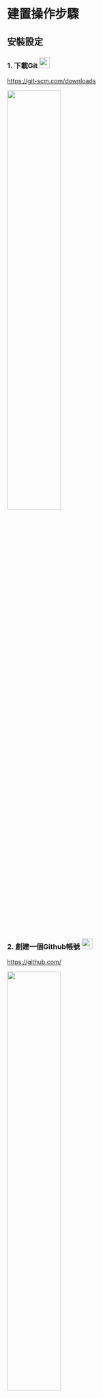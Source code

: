 # 建置操作步驟

## 安裝設定
### 1. 下載Git <img src="https://git-scm.com/images/logos/downloads/Git-Icon-1788C.png" width="25px" height="25px">  
https://git-scm.com/downloads  

<img src="https://user-images.githubusercontent.com/73519160/234651184-73739df1-aa2d-49bd-b4db-9a67d7a11437.png" width="50%" height="50%">  

### 2. 創建一個Github帳號 <img src="https://upload.wikimedia.org/wikipedia/commons/thumb/9/91/Octicons-mark-github.svg/2048px-Octicons-mark-github.svg.png" width="25px" height="25px">  
https://github.com/  

<img src="https://user-images.githubusercontent.com/73519160/234621680-8999deee-93b8-4497-b84a-3fba536209e9.png" width="50%" height="50%">  

### 3. 下載Github Desktop <img src="https://upload.wikimedia.org/wikipedia/commons/thumb/a/ae/Github-desktop-logo-symbol.svg/2048px-Github-desktop-logo-symbol.svg.png" width="30px" height="30px"> 
https://desktop.github.com/  

<img src="https://user-images.githubusercontent.com/73519160/234650501-87fb94fa-c05b-4167-87d4-e85c756682d8.png" width="50%" height="50%">  
✔安裝完後點擊sign in
<img src="https://user-images.githubusercontent.com/73519160/234833977-5e9470a9-c9e2-40d1-bb52-32cb0b312b6d.png" width="50%" height="50%"> 
✔登入後會帶出Github帳號，選擇Email後按Finish
<img src="https://user-images.githubusercontent.com/73519160/234835476-dbcb8175-95ba-4b91-bdf8-abb649be3f4d.png" width="50%" height="50%"> 

---

## Github 頁面
### 1. Github Repository：存放 project 的地方
#### 建立repository(repo) 儲存庫  

✔點選+號，按New repository  
<img src="https://user-images.githubusercontent.com/73519160/234649492-372e9067-4ae2-4f51-872f-2e4060f054fd.png" width="50%" height="50%"> 

✔設定repository  
<img src="https://user-images.githubusercontent.com/73519160/234906070-8906f2c7-2d22-4472-9f58-280e5555950e.png" width="50%" height="50%"> 

#### 欄位說明：
```
Repository name：儲存庫名稱(不得重複)
Description：專案的描述
設定權限：
1. Public(公開)：任何人都能看到
2. Private(私有)：只有你邀請的人可以看到
Add a README file：建議勾選，別人造訪你的儲存庫會看到的簡述，使用Markdown語法編輯
Add .gitignore(可忽略)：新增.gitignore文件，告訴Git在控管時要忽略那些檔案
Choose a license(可忽略)：程式碼授權條款
```

---

### 設定個人資料
#### <img src="https://git-scm.com/images/logos/downloads/Git-Icon-1788C.png" width="25px" height="25px"> 使用Git指令 
    git config --global user.name "xxxxx"  
###
    git config --global user.email xxxxxxx@example.com  
    
#### <img src="https://upload.wikimedia.org/wikipedia/commons/thumb/a/ae/Github-desktop-logo-symbol.svg/2048px-Github-desktop-logo-symbol.svg.png" width="30px" height="30px"> 使用Github Desktop(若安裝時有登入則不需設定)  
✔點選File的Options  
<img src="https://user-images.githubusercontent.com/73519160/234926594-b8d034ea-5305-4575-8d3d-7a5cd72fd690.png" width="50%" height="50%">  
✔點選Sign in  
<img src="https://user-images.githubusercontent.com/73519160/234926325-14b0136d-69f3-41be-ba20-5ef115b795f9.png" width="50%" height="50%"> 

### 查看個人資料
#### <img src="https://git-scm.com/images/logos/downloads/Git-Icon-1788C.png" width="25px" height="25px"> 使用Git指令  

    git config user.name  
###
    git config user.email
    

<img src="https://user-images.githubusercontent.com/73519160/234643974-e82701e3-c14b-4b62-9ab6-71b29981a8de.png" width="50%" height="50%">  

### 從遠端repository複製資料  
 
#### <img src="https://git-scm.com/images/logos/downloads/Git-Icon-1788C.png" width="25px" height="25px"> 使用Git指令  
✔複製HTTP網址  

<img src="https://user-images.githubusercontent.com/73519160/234902038-2b255a31-30bd-42d5-b550-889865ee8e44.png" width="50%" height="50%">
✔在cmd切換到要存放的目錄後輸入下面的指令  

    git clone 貼上HTTP網址  
    
#### <img src="https://upload.wikimedia.org/wikipedia/commons/thumb/a/ae/Github-desktop-logo-symbol.svg/2048px-Github-desktop-logo-symbol.svg.png" width="30px" height="30px"> 使用Github Desktop  
✔點選Open With Github Desktop    
<img src="https://user-images.githubusercontent.com/73519160/234901083-bbdd5bb1-4150-47bd-b130-163aa0590445.png" width="50%" height="50%">  
✔選擇要複製的路徑，點選clone  
<img src="https://user-images.githubusercontent.com/73519160/234925362-e2122cc8-cb21-4582-a39b-e164717cac2d.png" width="50%" height="50%">  

    
---

### (initial)初始化repo

    git init

### 從遠端repo拉取回本地（同步）

    git pull


### 顯示修改檔案清單 -s：僅會顯示已修改的檔案名稱

    git status

### git add .

    git add <檔案名稱>
    將子目錄裡的所有檔案註冊到索引裡

### git commit

    -a : 有修改的檔案(不包括新增的檔案)，將其加入索引並提交。
    -m : 提交訊息

### git push

    從本地推送到遠端
    git push origin master 本地master分支推一份到origin節點
    git push -u origin master 把預設remote都設成origin

### git rm

    remove

---

## 建立電腦端 New repo

### mkdir 建立新資料夾

    code . 開啟vscode

### git init 初始化 repo

### git add .

### git commit(電腦)

### 建立 Github new repo

### git remote add https://github.com/xxx

### git push 推到 github

---

